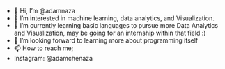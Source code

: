 - 👋 Hi, I’m @adamnaza
- 👀 I’m interested in machine learning, data analytics, and Visualization.
- 🌱 I’m currently learning basic languages to pursue more Data Analytics and Visualization, may be going for an internship within that field :)
- 💞️ I’m looking forward to learning more about programming itself
- 📫 How to reach me;
- Instagram: @adamchenaza


<!---
adamnaza/adamnaza is a ✨ special ✨ repository because its `README.md` (this file) appears on your GitHub profile.
You can click the Preview link to take a look at your changes.
--->
